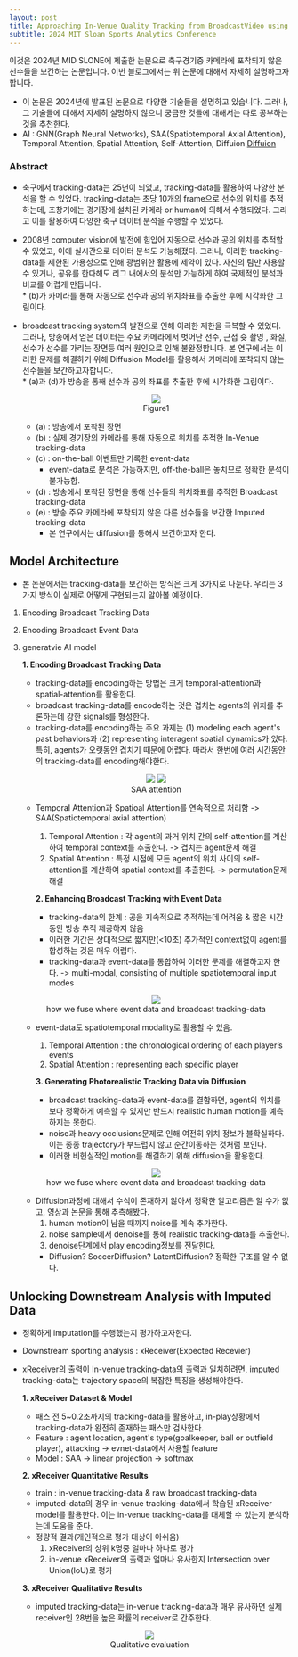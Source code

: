 ```yaml
---
layout: post
title: Approaching In-Venue Quality Tracking from BroadcastVideo using Generative AI
subtitle: 2024 MIT Sloan Sports Analytics Conference
---
```


이것은 2024년 MID SLONE에 제출한 논문으로 축구경기중 카메라에 포착되지 않은 선수들을 보간하는 논문입니다. 이번 블로그에서는 위 논문에 대해서 자세히 설명하고자 합니다. 

- 이 논문은 2024년에 발표된 논문으로 다양한 기술들을 설명하고 있습니다. 그러나, 그 기술들에 대해서 자세히 설명하지 않으니 궁금한 것들에 대해서는 따로 공부하는 것을 추천한다.
- AI : GNN(Graph Neural Networks), SAA(Spatiotemporal Axial Attention), Temporal Attention, Spatial Attention, Self-Attention, Diffuion
[Diffuion](https://gunheejoe.github.io/2024-03-22-Diffusion/)

### Abstract
- 축구에서 tracking-data는 25년이 되었고, tracking-data를 활용하여 다양한 분석을 할 수 있었다. tracking-data는 초당 10개의 frame으로 선수의 위치를 추적하는데, 초창기에는 경기장에 설치된 카메라 or human에 의해서 수행되었다. 그리고 이를 활용하여 다양한 축구 데이터 분석을 수행할 수 있었다. 
- 2008년 computer vision에 발전에 힘입어 자동으로 선수과 공의 위치를 추적할 수 있었고, 이에 실시간으로 데이터 분석도 가능해졌다. 그러나, 이러한 tracking-data를 제한된 가용성으로 인해 광범위한 활용에 제약이 있다. 자신의 팀만 사용할 수 있거나, 공유를 한다해도 리그 내에서의 분석만 가능하게 하여 국제적인 분석과 비교를 어렵게 만듭니다. 
<br/> * (b)가 카메라를 통해 자동으로 선수과 공의 위치좌표를 추출한 후에 시각화한 그림이다.
- broadcast tracking system의 발전으로 인해 이러한 제한을 극복할 수 있었다. 그러나, 방송에서 얻은 데이터는 주요 카메라에서 벗어난 선수, 근접 슛 촬영 , 화질, 선수가 선수를 가리는 장면등 여러 원인으로 인해 불완정합니다. 본 연구에서는 이러한 문제를 해결하기 위해 Diffusion Model를 활용해서 카메라에 포착되지 않는 선수들을 보간하고자합니다. 
<br/> * (a)과 (d)가 방송을 통해 선수과 공의 좌표를 추출한 후에 시각화한 그림이다.
  
    <p align="center">
      <img src="../assets/img/inputation-all-data.JPG">
      <br>
      Figure1
    </p>
    
    - (a) : 방송에서 포착된 장면
    - (b) : 실제 경기장의 카메라를 통해 자동으로 위치를 추적한 In-Venue tracking-data
    - (c) : on-the-ball 이벤트만 기록한 event-data
      * event-data로 분석은 가능하지만, off-the-ball은 놓치므로 정확한 분석이 불가능함.
    - (d) : 방송에서 포착된 장면을 통해 선수들의 위치좌표를 추적한 Broadcast tracking-data
    - (e) : 방송 주요 카메라에 포착되지 않은 다른 선수들을 보간한 Imputed tracking-data
      * 본 연구에서는 diffusion를 통해서 보간하고자 한다.  
 
## Model Architecture
- 본 논문에서는 tracking-data를 보간하는 방식은 크게 3가지로 나눈다. 우리는 3가지 방식이 실제로 어떻게 구현되는지 알아볼 예정이다.
1. Encoding Broadcast Tracking Data
2. Encoding Broadcast Event Data
3. generatvie AI model
  
      **1. Encoding Broadcast Tracking Data**

      - tracking-data를 encoding하는 방법은 크게 temporal-attention과 spatial-attention를 활용한다.
      - broadcast tracking-data를 encode하는 것은 겹치는 agents의 위치를 추론하는데 강한 signals를 형성한다.
      - tracking-data를 encoding하는 주요 과제는 (1) modeling each agent's past behaviors과 (2) representing interagent spatial dynamics가 있다. 특히, agents가 오랫동안 겹치기 때문에 어렵다. 따라서 한번에 여러 시간동안의 tracking-data를 encoding해야한다. 
  
     <p align="center">
        <img src="../assets/img/SAA attention.JPG">
        <img src="../assets/img/SAA attention architecture.JPG">
        <br>
        SAA attention
    </p>

    - Temporal Attention과 Spatioal Attention를 연속적으로 처리함 -> SAA(Spatiotemporal axial attention)
      1. Temporal Attention : 각 agent의 과거 위치 간의 self-attention를 계산하여 temporal context를 추출한다. -> 겹치는 agent문제 해결
      2. Spatial Attention : 특정 시점에 모든 agent의 위치 사이의 self-attention를 계산하여 spatial context를 추출한다. -> permutation문제 해결
    
  
      **2. Enhancing Broadcast Tracking with Event Data**

      - tracking-data의 한계 : 공을 지속적으로 추적하는데 어려움 & 짧은 시간동안 방송 추적 제공하지 않음
      - 이러한 기간은 상대적으로 짧지만(<10초) 추가적인 context없이 agent를 합성하는 것은 매우 어렵다.
      - tracking-data과 event-data를 통합하여 이러한 문제를 해결하고자 한다. -> multi-modal, consisting of multiple spatiotemporal input modes 
  
     <p align="center">
        <img src="../assets/img/play encoding.JPG">
        <br>
        how we fuse where event data and broadcast tracking-data
    </p>

    - event-data도 spatiotemporal modality로 활용할 수 있음.
      1. Temporal Attention : the chronological ordering of each player’s
events
      2. Spatial Attention :  representing each specific player


      **3. Generating Photorealistic Tracking Data via Diffusion**

      - broadcast tracking-data과 event-data를 결합하면, agent의 위치를 보다 정확하게 예측할 수 있지만 반드시 realistic human motion를 예측하지는 못한다.
      - noise과 heavy occlusions문제로 인해 여전히 위치 정보가 불확실하다. 이는 종종 trajectory가 부드럽지 않고 순간이동하는 것처럼 보인다.
      - 이러한 비현실적인 motion를 해결하기 위해 diffusion을 활용한다.
      
     <p align="center">
        <img src="../assets/img/diffusion model.JPG">
        <br>
        how we fuse where event data and broadcast tracking-data
    </p>

    - Diffusion과정에 대해서 수식이 존재하지 않아서 정확한 알고리즘은 알 수가 없고, 영상과 논문을 통해 추측해봤다.
       1. human motion이 남을 때까지 noise를 계속 추가한다.
       2. noise sample에서 denoise를 통해 realistic tracking-data를 추출한다.
       3. denoise단계에서 play encoding정보를 전달한다.
       * Diffusion? SoccerDiffusion? LatentDiffusion? 정확한 구조를 알 수 없다.

## Unlocking Downstream Analysis with Imputed Data
- 정확하게 imputation를 수행했는지 평가하고자한다.
- Downstream sporting analysis : xReceiver(Expected Recevier)
- xReceiver의 출력이 In-venue tracking-data의 출력과 일치하려면, imputed tracking-data는 trajectory space의 복잡한 특징을 생성해야한다.

  **1. xReceiver Dataset & Model**

  - 패스 전 5~0.2초까지의 tracking-data를 활용하고, in-play상황에서 tracking-data가 완전히 존재하는 패스만 검사한다.
  - Feature : agent location, agent's type(goalkeeper, ball or outfield player), attacking -> evnet-data에서 사용할 feature
  - Model : SAA -> linear projection -> softmax

  **2. xReceiver Quantitative Results**
  - train : in-venue tracking-data & raw broadcast tracking-data
  - imputed-data의 경우 in-venue tracking-data에서 학습된 xReceiver model를 활용한다. 이는 in-venue tracking-data를 대체할 수 있는지 분석하는데 도움을 준다.
  - 정량적 결과(개인적으로 평가 대상이 아쉬움)
    1. xReceiver의 상위 k명중 얼마나 하나로 평가
    2. in-venue xReceiver의 출력과 얼마나 유사한지 Intersection over Union(IoU)로 평가

  **3. xReceiver Qualitative Results**
  - imputed tracking-data는 in-venue tracking-data과 매우 유사하면 실제 receiver인 28번을 높은 확률의 receiver로 간주한다.
  
<p align="center">
  <img src="../assets/img/정성적 평가.JPG">
  <br>
  Qualitative evaluation
</p>
